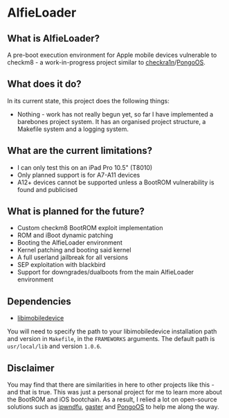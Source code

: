 # AlfieLoader

## What is AlfieLoader?
A pre-boot execution environment for Apple mobile devices vulnerable to checkm8 - a work-in-progress project similar to [checkra1n](https://checkra.in/)/[PongoOS](https://github.com/checkra1n/PongoOS).

## What does it do?
In its current state, this project does the following things:
* Nothing - work has not really begun yet, so far I have implemented a barebones project system. It has an organised project structure, a Makefile system and a logging system.

## What are the current limitations?
* I can only test this on an iPad Pro 10.5" (T8010)
* Only planned support is for A7-A11 devices
* A12+ devices cannot be supported unless a BootROM vulnerability is found and publicised

## What is planned for the future?
* Custom checkm8 BootROM exploit implementation
* ROM and iBoot dynamic patching
* Booting the AlfieLoader environment
* Kernel patching and booting said kernel
* A full userland jailbreak for all versions
* SEP exploitation with blackbird
* Support for downgrades/dualboots from the main AlfieLoader environment

## Dependencies
* [libimobiledevice](https://github.com/libimobiledevice/libimobiledevice)

You will need to specify the path to your libimobiledevice installation path and version in `Makefile`, in the `FRAMEWORKS` arguments. The default path is `usr/local/lib` and version `1.0.6`.

## Disclaimer
You may find that there are similarities in here to other projects like this - and that is true. This was just a personal project for me to learn more about the BootROM and iOS bootchain. As a result, I relied a lot on open-source solutions such as [ipwndfu](https://github.com/axi0mX), [gaster](https://github.com/0x7ff/gaster) and [PongoOS](https://github.com/checkra1n/PongoOS) to help me along the way.
